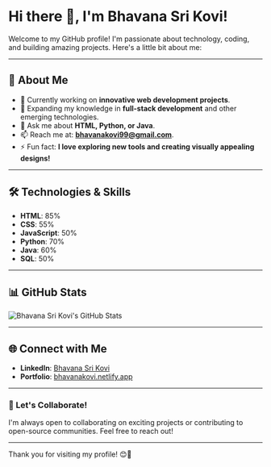 # Hi there 👋, I'm Bhavana Sri Kovi!

Welcome to my GitHub profile! I'm passionate about technology, coding, and building amazing projects. Here's a little bit about me:

---

## 🌟 About Me
- 🔭 Currently working on **innovative web development projects**.
- 🌱 Expanding my knowledge in **full-stack development** and other emerging technologies.
- 💬 Ask me about **HTML, Python, or Java**.
- 📫 Reach me at: **[bhavanakovi99@gmail.com](mailto:bhavanakovi99@gmail.com)**.
- ⚡ Fun fact: **I love exploring new tools and creating visually appealing designs!**

---

## 🛠️ Technologies & Skills
- **HTML**: 85%
- **CSS**: 55%
- **JavaScript**: 50%
- **Python**: 70%
- **Java**: 60%
- **SQL**: 50%

---

## 📊 GitHub Stats
![Bhavana Sri Kovi's GitHub Stats](https://github-readme-stats.vercel.app/api?username=Bhavanakovi&show_icons=true&theme=radical)

---

## 🌐 Connect with Me
- **LinkedIn**: [Bhavana Sri Kovi](https://www.linkedin.com/in/bhavana-sri-kovi99)
- **Portfolio**: [bhavanakovi.netlify.app](https://bhavanakovi.netlify.app/)

---

### 🌱 Let's Collaborate!
I'm always open to collaborating on exciting projects or contributing to open-source communities. Feel free to reach out!


---

Thank you for visiting my profile! 😊🎉
